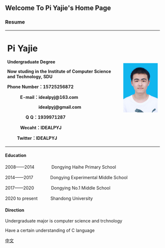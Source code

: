## Welcome To Pi Yajie's Home Page
### Resume  
<table border="0">
  <tr>
    <td width="75%">
      <h1>Pi Yajie</h1>
      <p><b>Undergraduate Degree</b></p>
      <p><b>Now studing in the Institute of Computer Science and Technology, SDU</b></p>
      <p><b>Phone Number：15725256872</b></p>
      <p><b>　　　E-mail：idealpyj@163.com</b></p>
      <p><b>　　　　　　　 idealpyj@gmail.com</b></p>
      <p><b>　　　　 Q Q：1939971287</b></p>
      <p><b>　　　Wecaht：IDEALPYJ</b></p>
      <p><b>　　 Twitter：IDEALPYJ</b></p>
    </td>
    <td width="25%">
      <img src="/ID photo.jpg" width="100%">
    </td>
  </tr>
</table>

#### Education
2008——2014　　　　Dongying Haihe Primary School 

2014——2017　　　　Dongying Experimental Middle School

2017——2020　　　　Dongying No.1 Middle School  

2020 to present　　　Shandong University  
#### Direction
Undergraduate major is computer science and trchnology

Have a certain understanding of C language
  
[中文](index.md)
